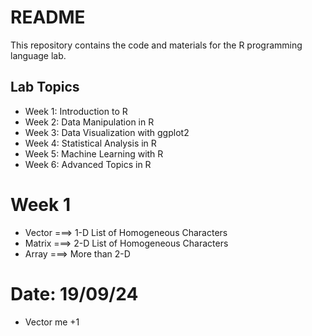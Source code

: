 # README

This repository contains the code and materials for the R programming language lab.

## Lab Topics

- Week 1: Introduction to R
- Week 2: Data Manipulation in R
- Week 3: Data Visualization with ggplot2
- Week 4: Statistical Analysis in R
- Week 5: Machine Learning with R
- Week 6: Advanced Topics in R

# Week 1
- Vector ===> 1-D List of Homogeneous Characters
- Matrix ===> 2-D List of Homogeneous Characters
- Array ===> More than 2-D


# Date: 19/09/24
- Vector me +1
